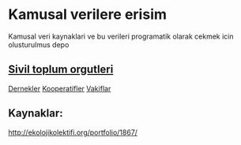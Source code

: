 # Kamusal verilere erisim

Kamusal veri kaynaklari ve bu verileri programatik olarak cekmek icin olusturulmus depo

## [Sivil toplum orgutleri](./sto)
[Dernekler](./sto/dernekler.py)
[Kooperatifler](./sto/kooperatifler.py)
[Vakiflar](./sto/vakiflar.py)

## Kaynaklar:
http://ekolojikolektifi.org/portfolio/1867/
